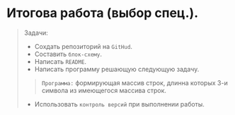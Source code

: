 # Итогова работа (выбор спец.).

> Задачи: 
>* Сохдать репозиторий на `GitHud`.
>* Составить `блок-схему`.
>* Написать `README`.
>* Написать программу решающую следующую задачу.
>>`Программа:` формирующая массив строк, длинна которых 3-и символа из имеющегося массива строк.
>* Использовать `контроль версий` при выполнении работы.

